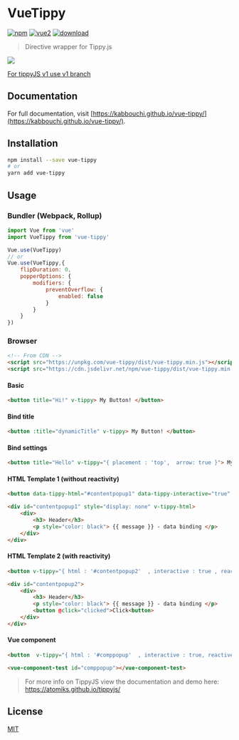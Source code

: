 # VueTippy

[![npm](https://img.shields.io/npm/v/vue-tippy.svg)](https://www.npmjs.com/package/vue-tippy) [![vue2](https://img.shields.io/badge/vue-2.x-brightgreen.svg)](https://vuejs.org/) [![download](https://img.shields.io/npm/dt/vue-tippy.svg)](https://www.npmjs.com/package/vue-tippy)
> Directive wrapper for Tippy.js

![](https://github.com/KABBOUCHI/vue-tippy/blob/master/preview.gif?v0.3.0)

<aside class="notice">
<a href="https://github.com/KABBOUCHI/vue-tippy/tree/v1">For tippyJS v1 use v1 branch</a>
</aside>

## Documentation

For full documentation, visit [https://kabbouchi.github.io/vue-tippy/](https://kabbouchi.github.io/vue-tippy/).

## Installation

```bash
npm install --save vue-tippy
# or
yarn add vue-tippy
```

## Usage

### Bundler (Webpack, Rollup)

```js
import Vue from 'vue'
import VueTippy from 'vue-tippy'

Vue.use(VueTippy)
// or
Vue.use(VueTippy,{
    flipDuration: 0,
    popperOptions: {
        modifiers: {
            preventOverflow: {
                enabled: false
            }
        }
    }
})
```

### Browser

```html
<!-- From CDN -->
<script src="https://unpkg.com/vue-tippy/dist/vue-tippy.min.js"></script>
<script src="https://cdn.jsdelivr.net/npm/vue-tippy/dist/vue-tippy.min.js"></script>
```

#### Basic
```html
<button title="Hi!" v-tippy> My Button! </button>
```

#### Bind title
```html
<button :title="dynamicTitle" v-tippy> My Button! </button>
```

#### Bind settings
```html
<button title="Hello" v-tippy="{ placement : 'top',  arrow: true }"> My Button! </button>
```

#### HTML Template 1 (without reactivity)
```html
<button data-tippy-html="#contentpopup1" data-tippy-interactive="true" v-tippy> My Button! </button>
```

```html
<div id="contentpopup1" style="display: none" v-tippy-html>
    <div>
        <h3> Header</h3>
        <p style="color: black"> {{ message }} - data binding </p>
    </div>
</div>
```

#### HTML Template 2 (with reactivity)
```html
<button v-tippy="{ html : '#contentpopup2'  , interactive : true , reactive : true }"> My Button! </button>
```

```html
<div id="contentpopup2">
    <div>
        <h3> Header</h3>
        <p style="color: black"> {{ message }} - data binding </p>
        <button @click="clicked">Click<button>
    </div>
</div>
```
 
#### Vue component
```html
<button  v-tippy="{ html : '#comppopup'  , interactive : true, reactive : true }"> My Button! </button>
```

```html
<vue-component-test id="comppopup"></vue-component-test>
```
 
> For more info on TippyJS view the documentation and demo here: https://atomiks.github.io/tippyjs/

## License

[MIT](http://opensource.org/licenses/MIT)
